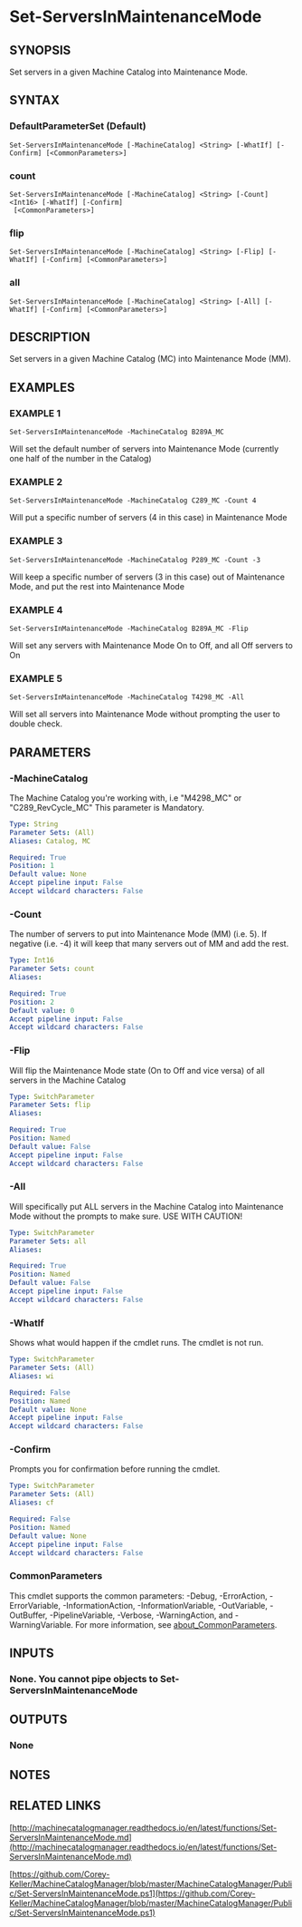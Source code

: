 # Set-ServersInMaintenanceMode

## SYNOPSIS
Set servers in a given Machine Catalog into Maintenance Mode.

## SYNTAX

### DefaultParameterSet (Default)
```
Set-ServersInMaintenanceMode [-MachineCatalog] <String> [-WhatIf] [-Confirm] [<CommonParameters>]
```

### count
```
Set-ServersInMaintenanceMode [-MachineCatalog] <String> [-Count] <Int16> [-WhatIf] [-Confirm]
 [<CommonParameters>]
```

### flip
```
Set-ServersInMaintenanceMode [-MachineCatalog] <String> [-Flip] [-WhatIf] [-Confirm] [<CommonParameters>]
```

### all
```
Set-ServersInMaintenanceMode [-MachineCatalog] <String> [-All] [-WhatIf] [-Confirm] [<CommonParameters>]
```

## DESCRIPTION
Set servers in a given Machine Catalog (MC) into Maintenance Mode (MM).

## EXAMPLES

### EXAMPLE 1
```
Set-ServersInMaintenanceMode -MachineCatalog B289A_MC
```

Will set the default number of servers into Maintenance Mode (currently one half of the number in the Catalog)

### EXAMPLE 2
```
Set-ServersInMaintenanceMode -MachineCatalog C289_MC -Count 4
```

Will put a specific number of servers (4 in this case) in Maintenance Mode

### EXAMPLE 3
```
Set-ServersInMaintenanceMode -MachineCatalog P289_MC -Count -3
```

Will keep a specific number of servers (3 in this case) out of Maintenance Mode, and put the rest into Maintenance Mode

### EXAMPLE 4
```
Set-ServersInMaintenanceMode -MachineCatalog B289A_MC -Flip
```

Will set any servers with Maintenance Mode On to Off, and all Off servers to On

### EXAMPLE 5
```
Set-ServersInMaintenanceMode -MachineCatalog T4298_MC -All
```

Will set all servers into Maintenance Mode without prompting the user to double check.

## PARAMETERS

### -MachineCatalog
The Machine Catalog you're working with, i.e "M4298_MC" or "C289_RevCycle_MC" This parameter is Mandatory.

```yaml
Type: String
Parameter Sets: (All)
Aliases: Catalog, MC

Required: True
Position: 1
Default value: None
Accept pipeline input: False
Accept wildcard characters: False
```

### -Count
The number of servers to put into Maintenance Mode (MM) (i.e.
5).
If negative (i.e.
-4) it will keep that many servers out of MM and add the rest.

```yaml
Type: Int16
Parameter Sets: count
Aliases:

Required: True
Position: 2
Default value: 0
Accept pipeline input: False
Accept wildcard characters: False
```

### -Flip
Will flip the Maintenance Mode state (On to Off and vice versa) of all servers in the Machine Catalog

```yaml
Type: SwitchParameter
Parameter Sets: flip
Aliases:

Required: True
Position: Named
Default value: False
Accept pipeline input: False
Accept wildcard characters: False
```

### -All
Will specifically put ALL servers in the Machine Catalog into Maintenance Mode without the prompts to make sure.
USE WITH CAUTION!

```yaml
Type: SwitchParameter
Parameter Sets: all
Aliases:

Required: True
Position: Named
Default value: False
Accept pipeline input: False
Accept wildcard characters: False
```

### -WhatIf
Shows what would happen if the cmdlet runs.
The cmdlet is not run.

```yaml
Type: SwitchParameter
Parameter Sets: (All)
Aliases: wi

Required: False
Position: Named
Default value: None
Accept pipeline input: False
Accept wildcard characters: False
```

### -Confirm
Prompts you for confirmation before running the cmdlet.

```yaml
Type: SwitchParameter
Parameter Sets: (All)
Aliases: cf

Required: False
Position: Named
Default value: None
Accept pipeline input: False
Accept wildcard characters: False
```

### CommonParameters
This cmdlet supports the common parameters: -Debug, -ErrorAction, -ErrorVariable, -InformationAction, -InformationVariable, -OutVariable, -OutBuffer, -PipelineVariable, -Verbose, -WarningAction, and -WarningVariable. For more information, see [about_CommonParameters](http://go.microsoft.com/fwlink/?LinkID=113216).

## INPUTS

### None. You cannot pipe objects to Set-ServersInMaintenanceMode
## OUTPUTS

### None
## NOTES

## RELATED LINKS

[http://machinecatalogmanager.readthedocs.io/en/latest/functions/Set-ServersInMaintenanceMode.md](http://machinecatalogmanager.readthedocs.io/en/latest/functions/Set-ServersInMaintenanceMode.md)

[https://github.com/Corey-Keller/MachineCatalogManager/blob/master/MachineCatalogManager/Public/Set-ServersInMaintenanceMode.ps1](https://github.com/Corey-Keller/MachineCatalogManager/blob/master/MachineCatalogManager/Public/Set-ServersInMaintenanceMode.ps1)

